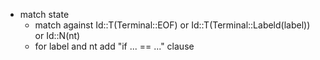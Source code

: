 - match state
    - match against Id::T(Terminal::EOF) or Id::T(Terminal::Labeld(label)) or Id::N(nt)
    - for label and nt add "if ... == ..." clause